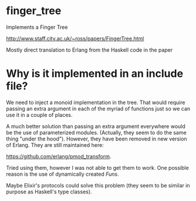 # finger_tree
Implements a Finger Tree


http://www.staff.city.ac.uk/~ross/papers/FingerTree.html

Mostly direct translation to Erlang from the Haskell code in the paper

# Why is it implemented in an include file?

We need to inject a monoid implementation in the tree. That would require passing an extra argument in each of the myriad of functions just so we can use it in a couple of places. 

A much better solution than passing an extra argument everywhere would be the use of parameterized modules. (Actually, they seem to do the same thing "under the hood"). However, they have been removed in new version of Erlang. They are still maintained here:

https://github.com/erlang/pmod_transform. 

Tried using them, however I was not able to get them to work. One possible reason is the use of dynamically created *Funs*.

Maybe Elixir's protocols could solve this problem (they seem to be similar in purpose as Haskell's type classes).

